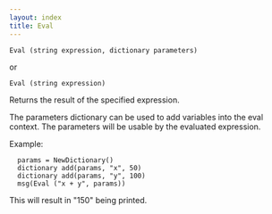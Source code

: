```yaml
---
layout: index
title: Eval
---
```


    Eval (string expression, dictionary parameters)

or

    Eval (string expression)

Returns the result of the specified expression.

The parameters dictionary can be used to add variables into the eval context. The parameters will be usable by the evaluated expression.

Example:

      params = NewDictionary()
      dictionary add(params, "x", 50)
      dictionary add(params, "y", 100)
      msg(Eval ("x + y", params))

This will result in "150" being printed.
